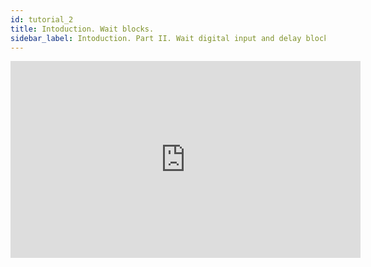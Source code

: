 ```yaml
---
id: tutorial_2
title: Intoduction. Wait blocks.
sidebar_label: Intoduction. Part II. Wait digital input and delay blocks.
---
```


<iframe class="tutorial-video" width="560" height="315" src="https://www.youtube.com/embed/xO0w3vmkdn4" frameborder="0" allow="accelerometer; autoplay; encrypted-media; gyroscope; picture-in-picture" allowfullscreen></iframe>